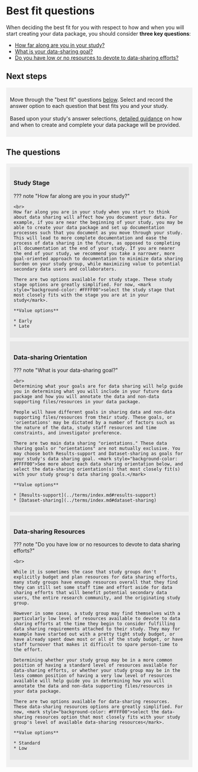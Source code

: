 # Best fit questions

When deciding the best fit for you with respect to how and when you will start creating your data package, you should consider **three key questions**:

* [How far along are you in your study?](#study-stage)
* [What is your data-sharing goal?](#data-sharing-orientation)
* [Do you have low or no resources to devote to data-sharing efforts?](#data-sharing-resources)

## Next steps

<div markdown="1" style="background-color:rgba(0, 0, 0, 0.0470588); text-align:left; vertical-align: top; padding:10px 10px; margin-bottom: 10px;">

Move through the "best fit" questions [below](#study-stage). Select and record the answer option to each question that best fits you and your study. 
<br><br>
Based upon your study's answer selections, [detailed guidance](best-fit-recs/index.md) on how and when to create and complete your data package will be provided. 

</div>

## The questions

<div markdown="1" style="background-color:rgba(0, 0, 0, 0.0470588); text-align:left; vertical-align: top; padding:10px 10px; margin-bottom: 10px;">

<div markdown="1" style="background-color:rgba(0, 0, 0, 0.0470588); text-align:left; vertical-align: top; padding:10px 10px; margin-bottom: 10px;">

### Study Stage

??? note "How far along are you in your study?"
    
    <br>
    How far along you are in your study when you start to think about data sharing will affect how you document your data. For example, if you are near the beginning of your study, you may be able to create your data package and set up documentation processes such that you document as you move through your study. This will lead to more complete documentation and ease the process of data sharing in the future, as opposed to completing all documentation at the end of your study. If you are nearer the end of your study, we recommend you take a narrower, more goal-oriented approach to documentation to minimize data sharing burden on your study group, while maximizing value to potential secondary data users and collaboraters. 

    There are two options available for study stage. These study stage options are greatly simplified. For now, <mark style="background-color: #FFFF00">select the study stage that most closely fits with the stage you are at in your study</mark>.

    **Value options**
    
    * Early
    * Late

</div>

<div markdown="1" style="background-color:rgba(0, 0, 0, 0.0470588); text-align:left; vertical-align: top; padding:10px 10px; margin-bottom: 10px;">

### Data-sharing Orientation

??? note "What is your data-sharing goal?"
    
    <br>
    Determining what your goals are for data sharing will help guide you in determining what you will include in your future data package and how you will annotate the data and non-data supporting files/resources in your data package.

    People will have different goals in sharing data and non-data supporting files/resources from their study. These goals, or 'orientations' may be dictated by a number of factors such as the nature of the data, study staff resources and time constraints, and investigator preference.

    There are two main data sharing "orientations." These data sharing goals or "orientations" are not mutually exclusive. You may choose both Results-support and Dataset-sharing as goals for your study's data sharing goal. <mark style="background-color: #FFFF00">See more about each data sharing orientation below, and select the data-sharing orientation(s) that most closely fit(s) with your study group's data sharing goals.</mark>

    **Value options**

    * [Results-support](../terms/index.md#results-support)
    * [Dataset-sharing](../terms/index.md#dataset-sharing)

</div>

<div markdown="1" style="background-color:rgba(0, 0, 0, 0.0470588); text-align:left; vertical-align: top; padding:10px 10px; margin-bottom: 10px;">

### Data-sharing Resources

??? note "Do you have low or no resources to devote to data sharing efforts?"
    
    <br>
      
    While it is sometimes the case that study groups don't explicitly budget and plan resources for data sharing efforts, many study groups have enough resources overall that they find they can still set some staff time and effort aside for data sharing efforts that will benefit potential secondary data users, the entire research community, and the originating study group.
    
    However in some cases, a study group may find themselves with a particularly low level of resources available to devote to data sharing efforts at the time they begin to consider fulfilling data sharing requirements attached to their study. They may for example have started out with a pretty tight study budget, or have already spent down most or all of the study budget, or have staff turnover that makes it difficult to spare person-time to the effort. 
    
    Determining whether your study group may be in a more common position of having a standard level of resources available for data-sharing efforts, or whether your study group may be in the less common position of having a very low level of resources available will help guide you in determining how you will annotate the data and non-data supporting files/resources in your data package.

    There are two options available for data-sharing resources. These data-sharing resources options are greatly simplified. For now, <mark style="background-color: #FFFF00">select the data-sharing resources option that most closely fits with your study group's level of available data-sharing resources</mark>.

    **Value options**

    * Standard
    * Low
 
</div>
</div>

 
 